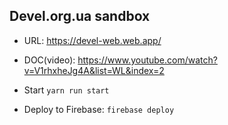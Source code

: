 ##  Devel.org.ua sandbox
- URL: https://devel-web.web.app/
- DOC(video): https://www.youtube.com/watch?v=V1rhxheJg4A&list=WL&index=2

- Start ` yarn run start `
- Deploy to Firebase: `firebase deploy`
